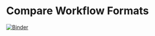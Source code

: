 # Compare Workflow Formats
[![Binder](https://mybinder.org/badge_logo.svg)](https://mybinder.org/v2/gh/jan-janssen/compare-workflow-formats/HEAD)
